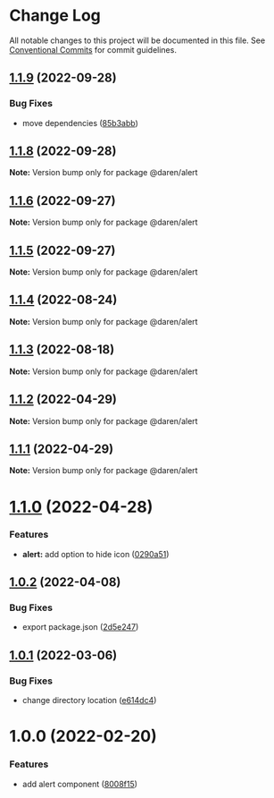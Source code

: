 # Change Log

All notable changes to this project will be documented in this file.
See [Conventional Commits](https://conventionalcommits.org) for commit guidelines.

## [1.1.9](https://github.com/darenmalfait/darenui/compare/@daren/alert@1.1.8...@daren/alert@1.1.9) (2022-09-28)

### Bug Fixes

* move dependencies ([85b3abb](https://github.com/darenmalfait/darenui/commit/85b3abb27728b5cbd404e23a8f4e6b5f5d538a58))

## [1.1.8](https://github.com/darenmalfait/darenui/compare/@daren/alert@1.1.6...@daren/alert@1.1.8) (2022-09-28)

**Note:** Version bump only for package @daren/alert

## [1.1.6](https://github.com/darenmalfait/darenui/compare/@daren/alert@1.1.5...@daren/alert@1.1.6) (2022-09-27)

**Note:** Version bump only for package @daren/alert

## [1.1.5](https://github.com/darenmalfait/darenui/compare/@daren/alert@1.1.4...@daren/alert@1.1.5) (2022-09-27)

**Note:** Version bump only for package @daren/alert

## [1.1.4](https://github.com/darenmalfait/darenui/compare/@daren/alert@1.1.3...@daren/alert@1.1.4) (2022-08-24)

**Note:** Version bump only for package @daren/alert

## [1.1.3](https://github.com/darenmalfait/darenui/compare/@daren/alert@1.1.2...@daren/alert@1.1.3) (2022-08-18)

**Note:** Version bump only for package @daren/alert

## [1.1.2](https://github.com/darenmalfait/darenui/compare/@daren/alert@1.1.1...@daren/alert@1.1.2) (2022-04-29)

**Note:** Version bump only for package @daren/alert

## [1.1.1](https://github.com/darenmalfait/darenui/compare/@daren/alert@1.1.0...@daren/alert@1.1.1) (2022-04-29)

**Note:** Version bump only for package @daren/alert

# [1.1.0](https://github.com/darenmalfait/darenui/compare/@daren/alert@1.0.2...@daren/alert@1.1.0) (2022-04-28)

### Features

* **alert:** add option to hide icon ([0290a51](https://github.com/darenmalfait/darenui/commit/0290a5147955c08580cabd4f29b01bc6d27fd9e7))

## [1.0.2](https://github.com/darenmalfait/darenui/compare/@daren/alert@1.0.1...@daren/alert@1.0.2) (2022-04-08)

### Bug Fixes

* export package.json ([2d5e247](https://github.com/darenmalfait/darenui/commit/2d5e24797a289b7507666bf67d954fc93be33d8f))

## [1.0.1](https://github.com/darenmalfait/darenui/compare/@daren/alert@1.0.0...@daren/alert@1.0.1) (2022-03-06)

### Bug Fixes

* change directory location ([e614dc4](https://github.com/darenmalfait/darenui/commit/e614dc4c608951edcc62b0e6c6057e297ba71d84))

# 1.0.0 (2022-02-20)

### Features

* add alert component ([8008f15](https://github.com/darenmalfait/darenui/commit/8008f1599a369ec388c90c439034ff07e431e185))
